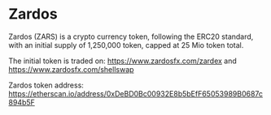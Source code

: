 # Zardos
Zardos (ZARS) is a crypto currency token, following the ERC20 standard, with an initial supply of 1,250,000 token, capped at 25 Mio token total.

The initial token is traded on:
https://www.zardosfx.com/zardex
and
https://www.zardosfx.com/shellswap


Zardos token address: https://etherscan.io/address/0xDeBD0Bc00932E8b5bEfF65053989B0687c894b5F
